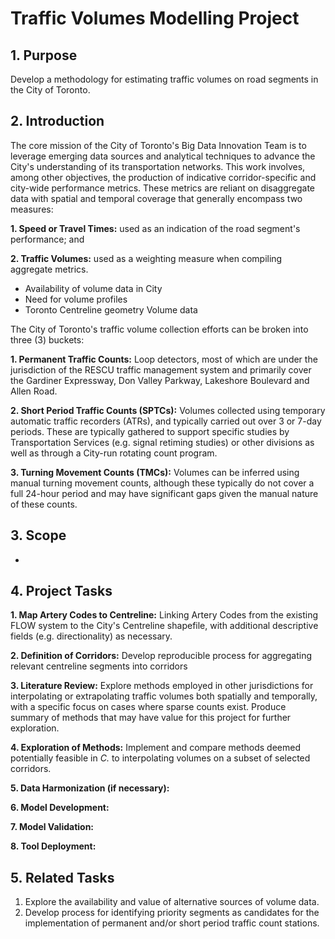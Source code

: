 # Traffic Volumes Modelling Project

## 1. Purpose
Develop a methodology for estimating traffic volumes on road segments in the City of Toronto.

## 2. Introduction
The core mission of the City of Toronto's Big Data Innovation Team is to leverage emerging data sources and analytical techniques to advance the City's understanding of its transportation networks. This work involves, among other objectives, the production of indicative corridor-specific and city-wide performance metrics. These metrics are reliant on disaggregate data with spatial and temporal coverage that generally encompass two measures:

**1. Speed or Travel Times:** used as an indication of the road segment's performance; and

**2. Traffic Volumes:** used as a weighting measure when compiling aggregate metrics.

- Availability of volume data in City
- Need for volume profiles
- Toronto Centreline geometry
Volume data

The City of Toronto's traffic volume collection efforts can be broken into three (3) buckets:

**1. Permanent Traffic Counts:** Loop detectors, most of which are under the jurisdiction of the RESCU traffic management system and primarily cover the Gardiner Expressway, Don Valley Parkway, Lakeshore Boulevard and Allen Road.

**2. Short Period Traffic Counts (SPTCs):** Volumes collected using temporary automatic traffic recorders (ATRs), and typically carried out over 3 or 7-day periods. These are typically gathered to support specific studies by Transportation Services (e.g. signal retiming studies) or other divisions as well as through a City-run rotating count program.

**3. Turning Movement Counts (TMCs):** Volumes can be inferred using manual turning movement counts, although these typically do not cover a full 24-hour period and may have significant gaps given the manual nature of these counts.

## 3. Scope

- 

## 4. Project Tasks
**1. Map Artery Codes to Centreline:** Linking Artery Codes from the existing FLOW system to the City's Centreline shapefile, with additional descriptive fields (e.g. directionality) as necessary.

**2. Definition of Corridors:** Develop reproducible process for aggregating relevant centreline segments into corridors

**3. Literature Review:** Explore methods employed in other jurisdictions for interpolating or extrapolating traffic volumes both spatially and temporally, with a specific focus on cases where sparse counts exist. Produce summary of methods that may have value for this project for further exploration.

**4. Exploration of Methods:** Implement and compare methods deemed potentially feasible in *C.* to interpolating volumes on a subset of selected corridors.

**5. Data Harmonization (if necessary):**

**6. Model Development:**

**7. Model Validation:**

**8. Tool Deployment:**

## 5. Related Tasks
1. Explore the availability and value of alternative sources of volume data.
2. Develop process for identifying priority segments as candidates for the implementation of permanent and/or short period traffic count stations.
